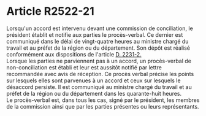 # Article R2522-21

  
Lorsqu'un accord est intervenu devant une commission de conciliation, le président établit et notifie aux parties le procès-verbal. Ce dernier est communiqué dans le délai de vingt-quatre heures au ministre chargé du travail et au préfet de la région ou du département. Son dépôt est réalisé conformément aux dispositions de l'article [D. 2231-2.][1]   
Lorsque les parties ne parviennent pas à un accord, un procès-verbal de non-conciliation est établi et leur est aussitôt notifié par lettre recommandée avec avis de réception. Ce procès verbal précise les points sur lesquels elles sont parvenues à un accord et ceux sur lesquels le désaccord persiste. Il est communiqué au ministre chargé du travail et au préfet de la région ou du département dans les quarante-huit heures.   
Le procès-verbal est, dans tous les cas, signé par le président, les membres de la commission ainsi que par les parties présentes ou leurs représentants.

 [1]: /affichCodeArticle.do?cidTexte=LEGITEXT000006072050&idArticle=LEGIARTI000018485207&dateTexte=&categorieLien=cid